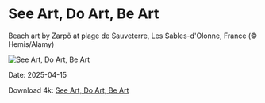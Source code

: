 # See Art, Do Art, Be Art

Beach art by Zarpõ at plage de Sauveterre, Les Sables-d'Olonne, France (© Hemis/Alamy)

![See Art, Do Art, Be Art](https://bing.com/th?id=OHR.BeachArt_EN-US0911239616_UHD.jpg&rf=LaDigue_UHD.jpg&pid=hp&w=1024&h=576&rs=1&c=4)

Date: 2025-04-15

Download 4k: [See Art, Do Art, Be Art](https://bing.com/th?id=OHR.BeachArt_EN-US0911239616_UHD.jpg&rf=LaDigue_UHD.jpg&pid=hp&w=3840&h=2160&rs=1&c=4)

